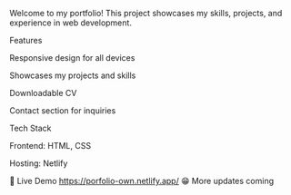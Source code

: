 
Welcome to my portfolio! This project showcases my skills, projects, and experience in web development.

Features


Responsive design for all devices

Showcases my projects and skills

Downloadable CV

Contact section for inquiries


Tech Stack


Frontend: HTML, CSS

Hosting: Netlify


🔗 Live Demo
https://porfolio-own.netlify.app/
😁
More updates coming
